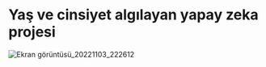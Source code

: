 # Yaş ve cinsiyet algılayan yapay zeka projesi
![Ekran görüntüsü_20221103_222612](https://user-images.githubusercontent.com/65457096/201196916-4ff9df47-4a40-4d9c-87e6-204d214a0372.png)


